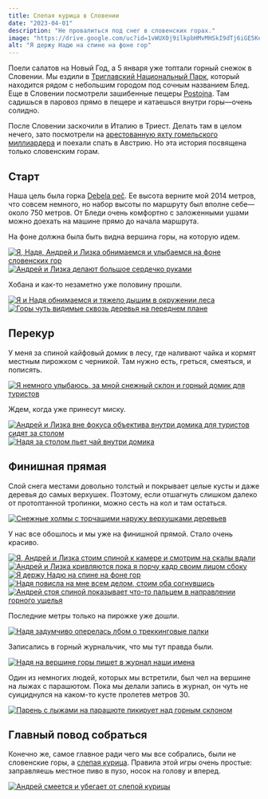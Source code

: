 ```yaml
---
title: Слепая курица в Словении
date: "2023-04-01"
description: "Не провалиться под снег в словенских горах."
image: "https://drive.google.com/uc?id=1vWUX0j9ilkpbHMvMHSkI9dTj6iGE5Keo"
alt: "Я держу Надю на спине на фоне гор"
---
```


Поели салатов на Новый Год, а 5 января уже топтали горный снежок в Словении. Мы ездили в <a href="https://goo.gl/maps/y2FBGNgGWTv4ZiZ49" target="_blank" rel="norferrer">Триглавский Национальный Парк</a>, который находится рядом с небольшим городом под сочным названием Блед. Еще в Словении посмотрели зашибенные пещеры <a href="https://goo.gl/maps/EPN7qzSe34s3DhAF7" target="_blank" rel="norferrer">Postojna</a>. Там садишься в паровоз прямо в пещере и катаешься внутри горы—очень солидно.

После Словении заскочили в Италию в Триест. Делать там в целом нечего, зато посмотрели на <a href="https://en.wikipedia.org/wiki/A_(sailing_yacht)" target="_blank" rel="norferrer">арестованную яхту гомельского миллиардера</a> и поехали спать в Австрию. Но эта история посвящена только словенским горам.

## Старт
Наша цель была горка <a href="https://goo.gl/maps/K38SZ5AA1TcAzusL8" target="_blank" rel="norferrer">Debela peč</a>. Ее высота верните мой 2014 метров, что совсем немного, но набор высоты по маршруту был вполне себе—около 750 метров. От Бледи очень комфортно с заложенными ушами можно доехать на машине прямо до начала маршрута.

На фоне должна была быть видна вершина горы, на которую идем.

<a href="https://drive.google.com/uc?id=1tj8TeT3dAz-QThm2-WNOKct6uddcYAX9" target="_blank" rel="norferrer">
    <img src="https://drive.google.com/uc?id=1WiSYcwrINBMXpWPioCYkz1ZzlLvYsW0b" alt="Я, Надя, Андрей и Лизка обнимаемся и улыбаемся на фоне словенских гор" title="Я, Надя, Андрей и Лизка обнимаемся и улыбаемся на фоне словенских гор"/>
</a>

<a href="https://drive.google.com/uc?id=16ccJ3DABq3jAwspsB52kp1I3mCtzwPN0" target="_blank" rel="norferrer">
    <img src="https://drive.google.com/uc?id=1FbAa2DvRBUA5xQgAEhoTT3UrJHLNH_ad" alt="Андрей и Лизка делают большое сердечко руками" title="Андрей и Лизка делают большое сердечко руками"/>
</a>

Хобана и как-то незаметно уже половину прошли. 

<a href="https://drive.google.com/uc?id=1i2eBrOtM8qRSmTnHd4Tua3l76nogonnF" target="_blank" rel="norferrer">
    <img src="https://drive.google.com/uc?id=1-R4H9Bqj0d-sVdYRSW05feYtVSVg4GRV" alt="Я и Надя обнимаемся и тяжело дышим в окружении леса" title="Я и Надя обнимаемся и тяжело дышим в окружении леса"/>
</a>

<a href="https://drive.google.com/uc?id=1IAgbWkryJ5cOSNteqJioCWomVddCw0Bf" target="_blank" rel="norferrer">
    <img src="https://drive.google.com/uc?id=15wv3EfAEVKsH2MMCmtGjkOMLEg8DFYc4" alt="Горы чуть видимые сквозь деревья на переднем плане" title="Горы чуть видимые сквозь деревья на переднем плане"/>
</a>

## Перекур
У меня за спиной кайфовый домик в лесу, где наливают чайка и кормят местным пирожком с черникой. Там нужно есть, греться, смеяться, и пописять.

<a href="https://drive.google.com/uc?id=1I8hGufO3w-QJeUlvHDm9-KmRPFmhFxI4" target="_blank" rel="norferrer">
    <img src="https://drive.google.com/uc?id=1SXNwg9jU0iMZbA947BormNyem8v0IUfS" alt="Я немного улыбаюсь, за мной снежный склон и горный домик для туристов" title="Я немного улыбаюсь, за мной снежный склон и горный домик для туристов"/>
</a>

Ждем, когда уже принесут миску.

<a href="https://drive.google.com/uc?id=1zqUymZTfzrjIY4YNjMH6M24BV5aYKUf2" target="_blank" rel="norferrer">
    <img src="https://drive.google.com/uc?id=1SYuTVU6gcG_8Rr3RqzzdRTk4V7wXDcKv" alt="Андрей и Лизка вне фокуса объектива внутри домика для туристов сидят за столом" title="Андрей и Лизка вне фокуса объектива внутри домика для туристов сидят за столом"/>
</a>

<a href="https://drive.google.com/uc?id=1_hwMdiUk-o8dzFWHoWjLQU84b23ALe7c" target="_blank" rel="norferrer">
    <img src="https://drive.google.com/uc?id=1_8D3ejAEnZp6eppYU7xQ2aj4N_uaBSuG" alt="Надя за столом пьет чай внутри домика" title="Надя за столом пьет чай внутри домика"/>
</a>

## Финишная прямая
Слой снега местами довольно толстый и покрывает целые кусты и даже деревья до самых верхушек. Поэтому, если отшагнуть слишком далеко от протоптанной тропинки, можно сесть на кол и там остаться.

<a href="https://drive.google.com/uc?id=1kUmMvnngsxF4J6oxWClBC9CsYZZaATEL" target="_blank" rel="norferrer">
    <img src="https://drive.google.com/uc?id=1xYx56WhRuGj9jIZv7dV5YIjAcHAG9igK" alt="Снежные холмы с торчащими наружу верхушками деревьев" title="Снежные холмы с торчащими наружу верхушками деревьев"/>
</a>

У нас все обошлось и мы уже на финишной прямой. Стало очень красиво.

<a href="https://drive.google.com/uc?id=1VyNMvB6U6Wk7eMRB5TsHQ4JguZAZbqTJ" target="_blank" rel="norferrer">
    <img src="https://drive.google.com/uc?id=1rjBbGZSf5szPRfFjBlczGS5yhlhUxhEm" alt="Я, Андрей и Лизка стоим спиной к камере и смотрим на скалы вдали" title="Я, Андрей и Лизка стоим спиной к камере и смотрим на скалы вдали"/>
</a>

<a href="https://drive.google.com/uc?id=19bqJOEQdvkHCgebPTc9z8EpcqsCEo_N6" target="_blank" rel="norferrer">
    <img src="https://drive.google.com/uc?id=1XfGAKdj1zaC0s9RsSPaxpgTUMxEa6aIn" alt="Андрей и Лизка кривляются пока я порчу кадр своим лицом сбоку" title="Андрей и Лизка кривляются пока я порчу кадр своим лицом сбоку"/>
</a>

<a href="https://drive.google.com/uc?id=11iaP2ZF-Lr-95dyasRH6pztjDqYIoxI3" target="_blank" rel="norferrer">
    <img src="https://drive.google.com/uc?id=1vWUX0j9ilkpbHMvMHSkI9dTj6iGE5Keo" alt="Я держу Надю на спине на фоне гор" title="Я держу Надю на спине на фоне гор"/>
</a>

<a href="https://drive.google.com/uc?id=1V-D-NmPZq3YxUb4q23CWQQy41O8_-dEo" target="_blank" rel="norferrer">
    <img src="https://drive.google.com/uc?id=11hUH8p1mTjOf2kRzIHyk807c0tR7lAwo" alt="Надя повисла на мне всем делом, стоим оба согнувшись" title="Надя повисла на мне всем делом, стоим оба согнувшись"/>
</a>

<a href="https://drive.google.com/uc?id=1C-ZnzfC9RQExYFOYI_6Ye4cQjad2L9U4" target="_blank" rel="norferrer">
    <img src="https://drive.google.com/uc?id=1cuE1QUJRHozw6y1Kt2OIGDHzf0Xyd-W2" alt="Андрей стоя спиной показывает что-то пальцем в направлении горного ущелья" title="Андрей стоя спиной показывает что-то пальцем в направлении горного ущелья"/>
</a>

Последние метры только на пирожке уже дошли.

<a href="https://drive.google.com/uc?id=1ce-E1q29jHUpdBGb52i4n7G2potErAWz" target="_blank" rel="norferrer">
    <img src="https://drive.google.com/uc?id=1uHKuE9qUoBE521rYdbng7naN-4QgAwpC" alt="Надя задумчиво оперелась лбом о треккинговые палки" title="Надя задумчиво оперелась лбом о треккинговые палки"/>
</a>

Записались в горный журнальчик, что мы тут правда были.

<a href="https://drive.google.com/uc?id=1Y2PG-3Ihx4jYYme25-EkaiFlDmN8hdls" target="_blank" rel="norferrer">
    <img src="https://drive.google.com/uc?id=1Y2PG-3Ihx4jYYme25-EkaiFlDmN8hdls" alt="Надя на вершине горы пишет в журнал наши имена" title="Надя на вершине горы пишет в журнал наши имена"/>
</a>

Один из немногих людей, которых мы встретили, был чел на вершине на лыжах с парашютом. Пока мы делали запись в журнал, он чуть не суициднулся на каком-то кусте пролетев метров 30.

<a href="https://drive.google.com/uc?id=1iepenM-9EOByLT4iJ9dUZZX9vMJziu8b" target="_blank" rel="norferrer">
    <img src="https://drive.google.com/uc?id=1h4aT6SXZVheFnGHg3MEVHpQB6B-F3y92" alt="Парень с лыжами на парашюте пикирует над горным склоном" title="Парень с лыжами на парашюте пикирует над горным склоном"/>
</a>

## Главный повод собраться
Конечно же, самое главное ради чего мы все собрались, были не словенские горы, а <a href="https://pikabu.ru/story/slepaya_kuritsa_2347626" target="_blank" rel="norferrer">слепая курица</a>. Правила этой игры очень простые: заправляешь местное пиво в пузо, носок на голову и вперед.

<a href="https://drive.google.com/uc?id=1yHuVmuOvsy3N0dc6-l_9hCSO-VVZZYYE" target="_blank" rel="norferrer">
    <img src="https://drive.google.com/uc?id=1yHuVmuOvsy3N0dc6-l_9hCSO-VVZZYYE" alt="Андрей смеется и убегает от слепой курицы" title="Андрей смеется и убегает от слепой курицы"/>
</a>